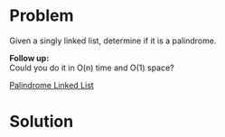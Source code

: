 
# Problem

Given a singly linked list, determine if it is a palindrome.

**Follow up:**  
Could you do it in O(n) time and O(1) space?



[Palindrome Linked List](https://leetcode.com/problems/palindrome-linked-list)

# Solution



